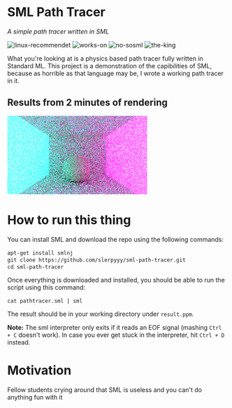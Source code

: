 # SML Path Tracer
*A simple path tracer written in SML*

![linux-recommendet](https://img.shields.io/badge/linux-recommendet-brightgreen)
![works-on](https://img.shields.io/badge/works%20on-my%20mashine%E2%84%A2-orange)
![no-sosml](https://img.shields.io/badge/SOSML%20compatible-no%20:\(-red)
![the-king](https://img.shields.io/badge/long%20live-Holger%20Hermanns-yellow)

What you're looking at is a physics based path tracer fully written in Standard ML. This project is a demonstration of the capibilities of SML, because as horrible as that language may be, I wrote a working path tracer in it. 

## Results from 2 minutes of rendering

![preview-image](https://github.com/slerpyyy/sml-path-tracer/blob/master/preview.png?raw=true)

# How to run this thing
You can install SML and download the repo using the following commands:
```
apt-get install smlnj
git clone https://github.com/slerpyyy/sml-path-tracer.git
cd sml-path-tracer
```

Once everything is downloaded and installed, you should be able to run the script using this command:
```
cat pathtracer.sml | sml
```

The result should be in your working directory under `result.ppm`.

**Note:** The sml interpreter only exits if it reads an EOF signal (mashing `Ctrl + C` doesn't work). In case you ever get stuck in the interpreter, hit `Ctrl + D` instead.

# Motivation
Fellow students crying around that SML is useless and you can't do anything fun with it
